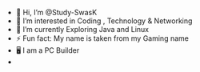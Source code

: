 - 👋 Hi, I’m @Study-SwasK
- 👀 I’m interested in Coding , Technology & Networking
- 🌱 I’m currently Exploring Java and Linux
- ⚡ Fun fact: My name is taken from my Gaming name
- 🖥 I am a PC Builder
- 

<!---
Study-SwasK/Study-SwasK is a ✨ special ✨ repository because its `README.md` (this file) appears on your GitHub profile.
You can click the Preview link to take a look at your changes.
--->
